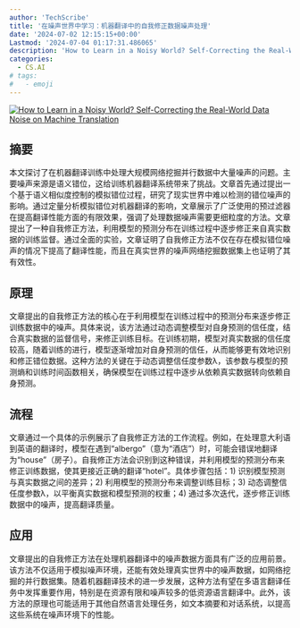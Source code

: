 ```yaml
---
author: 'TechScribe'
title: '在噪声世界中学习：机器翻译中的自我修正数据噪声处理'
date: '2024-07-02 12:15:15+00:00'
Lastmod: '2024-07-04 01:17:31.486065'
description: 'How to Learn in a Noisy World? Self-Correcting the Real-World Data Noise on Machine Translation'
categories:
  - CS.AI
# tags:
#   - emoji
---
```


[![How to Learn in a Noisy World? Self-Correcting the Real-World Data Noise on Machine Translation](https://arxiv-research-1301205113.cos.ap-guangzhou.myqcloud.com/images/2407.02208v1.pdf_0.jpg)](https://arxiv.org/abs/2407.02208v1)

## 摘要

本文探讨了在机器翻译训练中处理大规模网络挖掘并行数据中大量噪声的问题。主要噪声来源是语义错位，这给训练机器翻译系统带来了挑战。文章首先通过提出一个基于语义相似度控制的模拟错位过程，研究了现实世界中难以检测的错位噪声的影响。通过定量分析模拟错位对机器翻译的影响，文章展示了广泛使用的预过滤器在提高翻译性能方面的有限效果，强调了处理数据噪声需要更细粒度的方法。文章提出了一种自我修正方法，利用模型的预测分布在训练过程中逐步修正来自真实数据的训练监督。通过全面的实验，文章证明了自我修正方法不仅在存在模拟错位噪声的情况下提高了翻译性能，而且在真实世界的噪声网络挖掘数据集上也证明了其有效性。<!--more-->

## 原理

文章提出的自我修正方法的核心在于利用模型在训练过程中的预测分布来逐步修正训练数据中的噪声。具体来说，该方法通过动态调整模型对自身预测的信任度，结合真实数据的监督信号，来修正训练目标。在训练初期，模型对真实数据的信任度较高，随着训练的进行，模型逐渐增加对自身预测的信任，从而能够更有效地识别和修正错位数据。这种方法的关键在于动态调整信任度参数λ，该参数与模型的预测熵和训练时间函数相关，确保模型在训练过程中逐步从依赖真实数据转向依赖自身预测。

## 流程

文章通过一个具体的示例展示了自我修正方法的工作流程。例如，在处理意大利语到英语的翻译时，模型在遇到“albergo”（意为“酒店”）时，可能会错误地翻译为“house”（房子）。自我修正方法会识别到这种错误，并利用模型的预测分布来修正训练数据，使其更接近正确的翻译“hotel”。具体步骤包括：1) 识别模型预测与真实数据之间的差异；2) 利用模型的预测分布来调整训练目标；3) 动态调整信任度参数λ，以平衡真实数据和模型预测的权重；4) 通过多次迭代，逐步修正训练数据中的噪声，提高翻译质量。

## 应用

文章提出的自我修正方法在处理机器翻译中的噪声数据方面具有广泛的应用前景。该方法不仅适用于模拟噪声环境，还能有效处理真实世界中的噪声数据，如网络挖掘的并行数据集。随着机器翻译技术的进一步发展，这种方法有望在多语言翻译任务中发挥重要作用，特别是在资源有限和噪声较多的低资源语言翻译中。此外，该方法的原理也可能适用于其他自然语言处理任务，如文本摘要和对话系统，以提高这些系统在噪声环境下的性能。